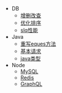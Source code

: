 <!--
 * @Descripttion: 
 * @version: 
 * @Author: suckson
 * @Date: 2019-04-02 12:06:29
 * @LastEditors: suckson
 * @LastEditTime: 2019-09-01 14:20:23
 -->
- DB
    - [增删改查](basic/db/mysql.md)
    - [优化排序](basic/db/redis.md)
    - [slq性能](basic/db/graphql.md)
- Java
    - [重写eques方法](packages/wxc-city/)
    - [基本请求](packages/wxc-icon/)
    - [java类型](packages/wxc-indexlist/)
- Node
    - [MySQL](basic/db/mysql.md)
    - [Redis](basic/db/redis.md)
    - [GraphQL](basic/db/graphql.md)

